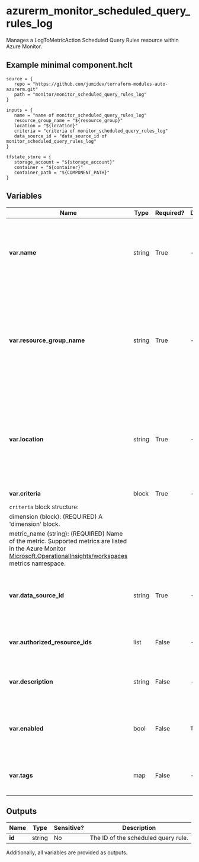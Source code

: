 # azurerm_monitor_scheduled_query_rules_log

Manages a LogToMetricAction Scheduled Query Rules resource within Azure Monitor.

## Example minimal component.hclt

```hcl
source = {
   repo = "https://github.com/jumidev/terraform-modules-auto-azurerm.git" 
   path = "monitor/monitor_scheduled_query_rules_log" 
}

inputs = {
   name = "name of monitor_scheduled_query_rules_log" 
   resource_group_name = "${resource_group}" 
   location = "${location}" 
   criteria = "criteria of monitor_scheduled_query_rules_log" 
   data_source_id = "data_source_id of monitor_scheduled_query_rules_log" 
}

tfstate_store = {
   storage_account = "${storage_account}" 
   container = "${container}" 
   container_path = "${COMPONENT_PATH}" 
}

```

## Variables

| Name | Type | Required? |  Default  |  Description |
| ---- | ---- | --------- |  ----------- | ----------- |
| **var.name** | string | True | -  |  The name of the scheduled query rule. Changing this forces a new resource to be created. | 
| **var.resource_group_name** | string | True | -  |  The name of the resource group in which to create the scheduled query rule instance. Changing this forces a new resource to be created. | 
| **var.location** | string | True | -  |  Specifies the Azure Region where the resource should exist. Changing this forces a new resource to be created. | 
| **var.criteria** | block | True | -  |  A `criteria` block. | 
| `criteria` block structure: || 
|   dimension (block): (REQUIRED) A 'dimension' block. ||
|   metric_name (string): (REQUIRED) Name of the metric. Supported metrics are listed in the Azure Monitor [Microsoft.OperationalInsights/workspaces](https://docs.microsoft.com/azure/azure-monitor/platform/metrics-supported#microsoftoperationalinsightsworkspaces) metrics namespace. ||
| **var.data_source_id** | string | True | -  |  The resource URI over which log search query is to be run. | 
| **var.authorized_resource_ids** | list | False | -  |  A list of IDs of Resources referred into query. | 
| **var.description** | string | False | -  |  The description of the scheduled query rule. | 
| **var.enabled** | bool | False | `True`  |  Whether this scheduled query rule is enabled. Default is `true`. | 
| **var.tags** | map | False | -  |  A mapping of tags to assign to the resource. | 



## Outputs

| Name | Type | Sensitive? | Description |
| ---- | ---- | --------- | --------- |
| **id** | string | No  | The ID of the scheduled query rule. | 

Additionally, all variables are provided as outputs.
